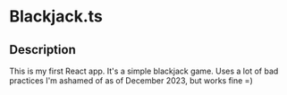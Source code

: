 # Blackjack.ts

## Description

This is my first React app. It's a simple blackjack game. Uses a lot of bad
practices I'm ashamed of as of December 2023, but works fine =)

